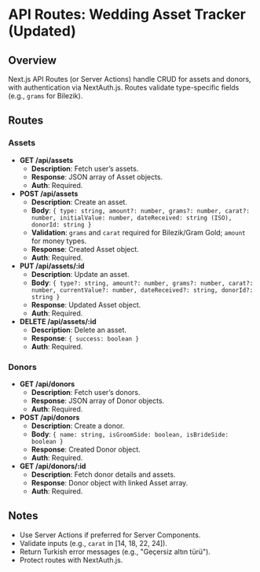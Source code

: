 # API Routes: Wedding Asset Tracker (Updated)

## Overview
Next.js API Routes (or Server Actions) handle CRUD for assets and donors, with authentication via NextAuth.js. Routes validate type-specific fields (e.g., `grams` for Bilezik).

## Routes

### Assets
- **GET /api/assets**
  - **Description**: Fetch user’s assets.
  - **Response**: JSON array of Asset objects.
  - **Auth**: Required.
- **POST /api/assets**
  - **Description**: Create an asset.
  - **Body**: `{ type: string, amount?: number, grams?: number, carat?: number, initialValue: number, dateReceived: string (ISO), donorId: string }`
  - **Validation**: `grams` and `carat` required for Bilezik/Gram Gold; `amount` for money types.
  - **Response**: Created Asset object.
  - **Auth**: Required.
- **PUT /api/assets/:id**
  - **Description**: Update an asset.
  - **Body**: `{ type?: string, amount?: number, grams?: number, carat?: number, currentValue?: number, dateReceived?: string, donorId?: string }`
  - **Response**: Updated Asset object.
  - **Auth**: Required.
- **DELETE /api/assets/:id**
  - **Description**: Delete an asset.
  - **Response**: `{ success: boolean }`
  - **Auth**: Required.

### Donors
- **GET /api/donors**
  - **Description**: Fetch user’s donors.
  - **Response**: JSON array of Donor objects.
  - **Auth**: Required.
- **POST /api/donors**
  - **Description**: Create a donor.
  - **Body**: `{ name: string, isGroomSide: boolean, isBrideSide: boolean }`
  - **Response**: Created Donor object.
  - **Auth**: Required.
- **GET /api/donors/:id**
  - **Description**: Fetch donor details and assets.
  - **Response**: Donor object with linked Asset array.
  - **Auth**: Required.

## Notes
- Use Server Actions if preferred for Server Components.
- Validate inputs (e.g., `carat` in [14, 18, 22, 24]).
- Return Turkish error messages (e.g., "Geçersiz altın türü").
- Protect routes with NextAuth.js.